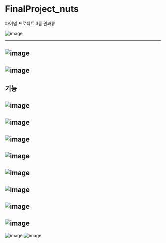 # FinalProject_nuts
파이널 프로젝트 3팀 견과류

![image](https://user-images.githubusercontent.com/86838449/156928440-65d07c12-b21d-4479-9c77-06f68901464b.png)

---
![image](https://user-images.githubusercontent.com/86838449/156928356-da6b2f1a-a913-42da-9af1-ab31874ff3a2.png)
---


![image](https://user-images.githubusercontent.com/86838449/156928212-2c9677c8-22f1-4904-8c9d-a365ad6ab94b.png)
---



기능
---
![image](https://user-images.githubusercontent.com/86838449/156927885-3841ad5c-9d9d-4eff-8508-8d2b9a11c9cf.png)
---
![image](https://user-images.githubusercontent.com/86838449/156927905-e48984cf-36fe-4814-bf34-7db82845552d.png)
---
![image](https://user-images.githubusercontent.com/86838449/156927937-43f3ec31-00d1-40c3-880e-00b3f6c09652.png)
---
![image](https://user-images.githubusercontent.com/86838449/156927959-9108fac5-c91e-4247-b620-6d45b7fafd48.png)
---
![image](https://user-images.githubusercontent.com/86838449/156928004-89443cb5-2a20-4ca9-96b0-8dee96d45c0a.png)
---
![image](https://user-images.githubusercontent.com/86838449/156928067-657bed38-b408-45a5-9c55-89db697bd256.png)
---
![image](https://user-images.githubusercontent.com/86838449/156928090-092dec09-d343-4929-b206-33d754f6545e.png)
---
![image](https://user-images.githubusercontent.com/86838449/156928127-35276ffa-bd5f-49d4-baa3-c278a281ec96.png)
---
![image](https://user-images.githubusercontent.com/86838449/156928157-2704ea43-c6ff-4f3b-890e-a6ce87e3a376.png)
![image](https://user-images.githubusercontent.com/86838449/156928167-6c1c1b3c-32a4-45a4-916f-c941d172d899.png)
